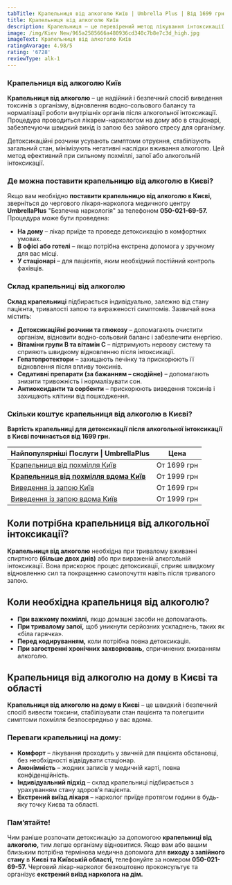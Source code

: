```yaml
---
tabTitle: Крапельниця від алкоголю Київ | Umbrella Plus | Від 1699 грн
title: Крапельниця від алкоголю Київ
description: Крапельниця – це перевірений метод лікування інтоксикації
image: /img/Kiev New/965a2585666a480936cd340c7b8e7c3d_high.jpg
imageText: Крапельниця від алкоголю Київ
ratingAvarage: 4.98/5
rating: '6728'
reviewType: alk-1
---
```


### Крапельниця від алкоголю Київ

**Крапельниця від алкоголю** – це надійний і безпечний спосіб виведення токсинів з організму, відновлення водно-сольового балансу та нормалізації роботи внутрішніх органів після алкогольної інтоксикації. Процедура проводиться лікарем-наркологом на дому або в стаціонарі, забезпечуючи швидкий вихід із запою без зайвого стресу для організму.

Детоксикаційні розчини усувають симптоми отруєння, стабілізують загальний стан, мінімізують негативні наслідки вживання алкоголю. Цей метод ефективний при сильному похміллі, запої або алкогольній інтоксикації.

### Де можна поставити крапельницю від алкоголю в Києві?

Якщо вам необхідно **поставити крапельницю від алкоголю в Києві,** зверніться до чергового лікаря-нарколога медичного центру **UmbrellaPlus** "Безпечна наркологія" за телефоном **050-021-69-57.** Процедура може бути проведена:

* **На дому** – лікар приїде та проведе детоксикацію в комфортних умовах.
* **В офісі або готелі** – якщо потрібна екстрена допомога у зручному для вас місці.
* **У стаціонарі** – для пацієнтів, яким необхідний постійний контроль фахівців.

### Склад крапельниці від алкоголю

**Склад крапельниці** підбирається індивідуально, залежно від стану пацієнта, тривалості запою та вираженості симптомів. Зазвичай вона містить:

* **Детоксикаційні розчини та глюкозу** – допомагають очистити організм, відновити водно-сольовий баланс і забезпечити енергією.
* **Вітаміни групи B та вітамін C** – підтримують нервову систему та сприяють швидкому відновленню після інтоксикації.
* **Гепатопротектори** – захищають печінку та прискорюють її відновлення після впливу токсинів.
* **Седативні препарати (за бажанням – снодійне)** – допомагають знизити тривожність і нормалізувати сон.
* **Антиоксиданти та сорбенти** – прискорюють виведення токсинів і захищають клітини від пошкодження.

### Скільки коштує крапельниця від алкоголю в Києві?

**Вартість крапельниці для детоксикації після алкогольної інтоксикації в Києві починається від 1699 грн.**

| Найпопулярніші Послуги \| UmbrellaPlus                                                   | Цена        |
| ---------------------------------------------------------------------------------------- | ----------- |
| [Крапельниця від похмілля Київ](Kapelnica_ot_alkogola_kiev)                              | От 1699 грн |
| **[Крапельниця від похмілля вдома Київ](Kapelnica_ot_alkogola_na_dom_kiev)**             | От 1999 грн |
| [Виведення із запою Київ](https://umbrella-plus.com.ua/uk/kiev/vivod-iz-zapoia-kiev-ua/) | От 1699 грн |
| [Виведення із запою вдома Київ](Vivod-iz-zapoia-na-domy-kiev-ua)                         | От 1999 грн |

## Коли потрібна крапельниця від алкогольної інтоксикації?

**Крапельниця від алкоголю** необхідна при тривалому вживанні спиртного **(більше двох днів)** або при вираженій алкогольній інтоксикації. Вона прискорює процес детоксикації, сприяє швидкому відновленню сил та покращенню самопочуття навіть після тривалого запою.

## Коли необхідна крапельниця від алкоголю?

* **При важкому похміллі,** якщо домашні засоби не допомагають.
* **При тривалому запої,** щоб уникнути серйозних ускладнень, таких як «біла гарячка».
* **Перед кодируванням,** коли потрібна повна детоксикація.
* **При загостренні хронічних захворювань,** спричинених вживанням алкоголю.

## Крапельниця від алкоголю на дому в Києві та області

**Крапельниця від алкоголю на дому в Києві** – це швидкий і безпечний спосіб вивести токсини, стабілізувати стан пацієнта та полегшити симптоми похмілля безпосередньо у вас вдома.

### Переваги крапельниці на дому:

* **Комфорт** – лікування проходить у звичній для пацієнта обстановці, без необхідності відвідувати стаціонар.
* **Анонімність** – жодних записів у медичній карті, повна конфіденційність.
* **Індивідуальний підхід** – склад крапельниці підбирається з урахуванням стану здоров’я пацієнта.
* **Екстрений виїзд лікаря** – нарколог приїде протягом години в будь-яку точку Києва та області.

### Пам’ятайте!

Чим раніше розпочати детоксикацію за допомогою **крапельниці від алкоголю,** тим легше організму відновитися. Якщо вам або вашим близьким потрібна термінова медична допомога для **виходу з запійного стану** в **Києві та Київській області,** телефонуйте за номером **050-021-69-57.** Черговий лікар-нарколог безкоштовно проконсультує та організує **екстрений виїзд нарколога на дім.**
